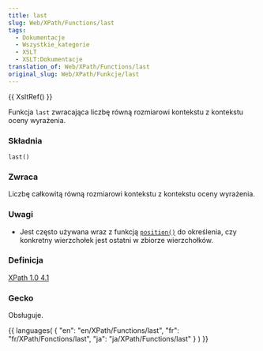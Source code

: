 ```yaml
---
title: last
slug: Web/XPath/Functions/last
tags:
  - Dokumentacje
  - Wszystkie_kategorie
  - XSLT
  - XSLT:Dokumentacje
translation_of: Web/XPath/Functions/last
original_slug: Web/XPath/Funkcje/last
---
```

{{ XsltRef() }}

Funkcja `last` zwracająca liczbę równą rozmiarowi kontekstu z kontekstu oceny wyrażenia.

### Składnia

    last()

### Zwraca

Liczbę całkowitą równą rozmiarowi kontekstu z kontekstu oceny wyrażenia.

### Uwagi

- Jest często używana wraz z funkcją [`position()`](pl/XPath/Funkcje/position) do określenia, czy konkretny wierzchołek jest ostatni w zbiorze wierzchołków.

### Definicja

[XPath 1.0 4.1](http://www.w3.org/TR/xpath#function-last)

### Gecko

Obsługuje.

{{ languages( { "en": "en/XPath/Functions/last", "fr": "fr/XPath/Fonctions/last", "ja": "ja/XPath/Functions/last" } ) }}
